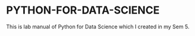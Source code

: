 # PYTHON-FOR-DATA-SCIENCE
 
This is lab manual of Python for Data Science which I created in my Sem 5.
